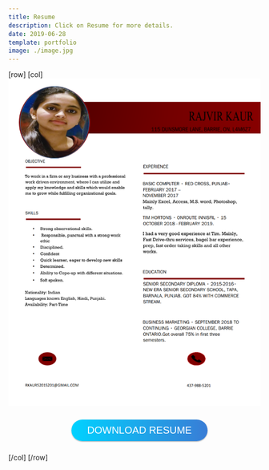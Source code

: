 ```yaml
---
title: Resume
description: Click on Resume for more details.
date: 2019-06-28
template: portfolio
image: ./image.jpg
---
```




[row]
[col]
![image](./resume.png)
<div> 
<style>
.gradient-button {
    margin: 10px;
    font-family: "Arial Black", Gadget, sans-serif;
    font-size: 20px;
    padding: 15px;
    text-align: center;
    text-transform: uppercase;
    transition: 0.5s;
    background-size: 200% auto;
    color: #FFF;
    box-shadow: 0 0 20px #eee;
    border-radius: 10px;
    width: 200px;
    box-shadow: 0 1px 3px rgba(0,0,0,0.12), 0 1px 2px rgba(0,0,0,0.24);
    transition: all 0.3s cubic-bezier(.25,.8,.25,1);
    cursor: pointer;
    display: inline-block;
    border-radius: 25px;
}
.gradient-button {background-image: linear-gradient(to right, #00d2ff 0%, #3a7bd5 51%, #00d2ff 100%)}
.gradient-button:hover { background-position: right center; }
</style>   

<a class="gradient-button gradient-button-1"
 style="margin-left: 25%;width: 50%;padding: 10px;">Download Resume</a><br />
</div>

[/col]
[/row]